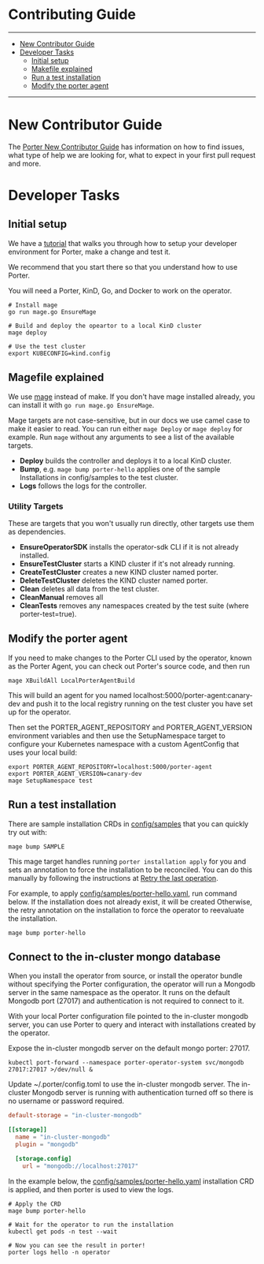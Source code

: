 # Contributing Guide

---
* [New Contributor Guide](#new-contributor-guide)
* [Developer Tasks](#developer-tasks)
  * [Initial setup](#initial-setup)
  * [Makefile explained](#makefile-explained)
  * [Run a test installation](#run-a-test-installation)  
  * [Modify the porter agent](#modify-the-porter-agent)
---

# New Contributor Guide

The [Porter New Contributor Guide](https://porter.sh/src/CONTRIBUTING.md) has information on how to find issues, what
type of help we are looking for, what to expect in your first pull request and
more.

# Developer Tasks

## Initial setup

We have a [tutorial] that walks you through how to setup your developer
environment for Porter, make a change and test it.

We recommend that you start there so that you understand how to use Porter.

You will need a Porter, KinD, Go, and Docker to work on the operator.

[tutorial]: https://porter.sh/contribute/tutorial/

```
# Install mage
go run mage.go EnsureMage

# Build and deploy the opeartor to a local KinD cluster
mage deploy

# Use the test cluster
export KUBECONFIG=kind.config
```

## Magefile explained

We use [mage](https://magefile.org) instead of make. If you don't have mage installed already,
you can install it with `go run mage.go EnsureMage`.

[mage]: https://magefile.org

Mage targets are not case-sensitive, but in our docs we use camel case to make
it easier to read. You can run either `mage Deploy` or `mage deploy` for
example. Run `mage` without any arguments to see a list of the available targets.

* **Deploy** builds the controller and deploys it to a local KinD cluster.
* **Bump**, e.g. `mage bump porter-hello` applies one of the sample Installations in config/samples to the test cluster.
* **Logs** follows the logs for the controller.

### Utility Targets
These are targets that you won't usually run directly, other targets use them as dependencies.

* **EnsureOperatorSDK** installs the operator-sdk CLI if it is not already installed.
* **EnsureTestCluster** starts a KIND cluster if it's not already running.
* **CreateTestCluster** creates a new KIND cluster named porter.
* **DeleteTestCluster** deletes the KIND cluster named porter.
* **Clean** deletes all data from the test cluster.
* **CleanManual** removes all 
* **CleanTests** removes any namespaces created by the test suite (where porter-test=true).

## Modify the porter agent

If you need to make changes to the Porter CLI used by the operator, known as the Porter Agent,
you can check out Porter's source code, and then run

```
mage XBuildAll LocalPorterAgentBuild
```

This will build an agent for you named localhost:5000/porter-agent:canary-dev and push
it to the local registry running on the test cluster you have set up for the operator.

Then set the PORTER_AGENT_REPOSITORY and PORTER_AGENT_VERSION environment variables and
then use the SetupNamespace target to configure your Kubernetes namespace with a custom
AgentConfig that uses your local build:

```
export PORTER_AGENT_REPOSITORY=localhost:5000/porter-agent
export PORTER_AGENT_VERSION=canary-dev
mage SetupNamespace test
```


## Run a test installation

There are sample installation CRDs in [config/samples](/config/samples) that you can quickly try out with:

```
mage bump SAMPLE
```

This mage target handles running `porter installation apply` for you and sets an annotation to force the installation to be reconciled.
You can do this manually by following the instructions at [Retry the last operation](https://release-v1.porter.sh/operator/quickstart/#retry-the-last-operation).

For example, to apply [config/samples/porter-hello.yaml](/config/samples]/porter-hello.yaml), run command below.
If the installation does not already exist, it will be created
Otherwise, the retry annotation on the installation to force the operator to reevaluate the installation.

```
mage bump porter-hello
```


## Connect to the in-cluster mongo database

When you install the operator from source, or install the operator bundle without specifying the Porter configuration, the operator will run a Mongodb server in the same namespace as the operator.
It runs on the default Mongodb port (27017) and authentication is not required to connect to it.

With your local Porter configuration file pointed to the in-cluster mongodb server, you can use Porter to query and interact with installations created by the operator.

Expose the in-cluster mongodb server on the default mongo porter: 27017.
```
kubectl port-forward --namespace porter-operator-system svc/mongodb 27017:27017 >/dev/null &
```

Update ~/.porter/config.toml to use the in-cluster mongodb server.
The in-cluster Mongodb server is running with authentication turned off so there is no username or password required.

```toml
default-storage = "in-cluster-mongodb"

[[storage]]
  name = "in-cluster-mongodb"
  plugin = "mongodb"

  [storage.config]
    url = "mongodb://localhost:27017"
```

In the example below, the [config/samples/porter-hello.yaml](/config/samples/porter-hello.yaml) installation CRD is applied,
and then porter is used to view the logs.

```
# Apply the CRD
mage bump porter-hello

# Wait for the operator to run the installation
kubectl get pods -n test --wait 

# Now you can see the result in porter!
porter logs hello -n operator
```
